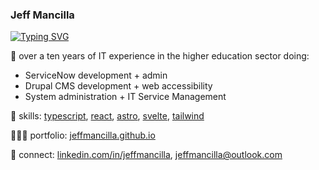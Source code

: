 ### Jeff Mancilla
[![Typing SVG](https://readme-typing-svg.demolab.com?font=Fira+Code&pause=1000&random=false&width=435&lines=Front-end+Engineer;ServiceNow+Developer)](https://git.io/typing-svg)

💪 over a ten years of IT experience in the higher education sector doing:
- ServiceNow development + admin
- Drupal CMS development + web accessibility
- System administration + IT Service Management

🧠 skills: [typescript][typescript], [react][react], [astro][astro], [svelte][svelte], [tailwind][tailwind]

👨🏼‍💻 portfolio: [jeffmancilla.github.io][website]

👔 connect: [linkedin.com/in/jeffmancilla][linkedin], [jeffmancilla@outlook.com][email]

[express]: https://expressjs.com
[react]: https://react.dev
[django]: https://www.djangoproject.com
[mongodb]: https://www.mongodb.com
[typescript]: https://www.typescriptlang.org
[svelte]: https://svelte.dev
[astro]: https://astro.build
[tailwind]: https://tailwindcss.com
[website]: https://jeffmancilla.github.io
[linkedin]: https://linkedin.com/in/jeffmancilla
[email]: mailto://jeffmancilla@outlook.com
